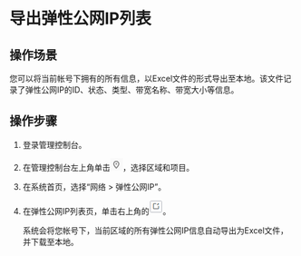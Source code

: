 # 导出弹性公网IP列表<a name="eip_0015"></a>

## 操作场景<a name="section50407262175221"></a>

您可以将当前帐号下拥有的所有信息，以Excel文件的形式导出至本地。该文件记录了弹性公网IP的ID、状态、类型、带宽名称、带宽大小等信息。

## 操作步骤<a name="section8755447183137"></a>

1.  登录管理控制台。
2.  在管理控制台左上角单击![](figures/icon-region.png)，选择区域和项目。
3.  在系统首页，选择“网络 \> 弹性公网IP”。
4.  在弹性公网IP列表页，单击右上角的![](figures/icon-export.png)。

    系统会将您帐号下，当前区域的所有弹性公网IP信息自动导出为Excel文件，并下载至本地。


